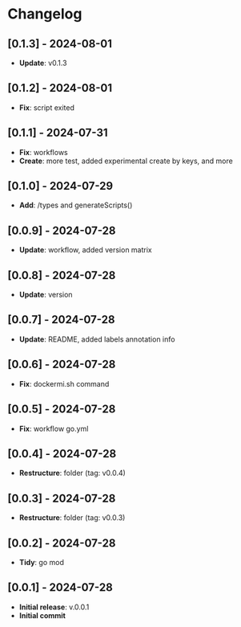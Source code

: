 # Changelog

## [0.1.3] - 2024-08-01
- **Update**: v0.1.3

## [0.1.2] - 2024-08-01
- **Fix**: script exited

## [0.1.1] - 2024-07-31
- **Fix**: workflows
- **Create**: more test, added experimental create by keys, and more

## [0.1.0] - 2024-07-29
- **Add**: /types and generateScripts()

## [0.0.9] - 2024-07-28
- **Update**: workflow, added version matrix

## [0.0.8] - 2024-07-28
- **Update**: version

## [0.0.7] - 2024-07-28
- **Update**: README, added labels annotation info

## [0.0.6] - 2024-07-28
- **Fix**: dockermi.sh command

## [0.0.5] - 2024-07-28
- **Fix**: workflow go.yml

## [0.0.4] - 2024-07-28
- **Restructure**: folder (tag: v0.0.4)

## [0.0.3] - 2024-07-28
- **Restructure**: folder (tag: v0.0.3)

## [0.0.2] - 2024-07-28
- **Tidy**: go mod

## [0.0.1] - 2024-07-28
- **Initial release**: v.0.0.1
- **Initial commit**

